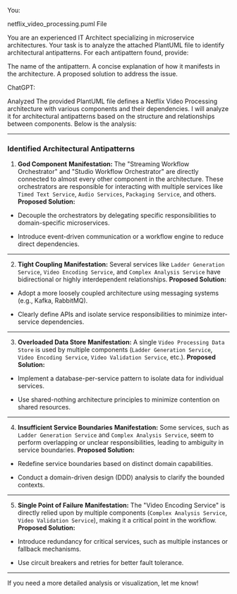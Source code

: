 
You: 

netflix_video_processing.puml
File

You are an experienced IT Architect specializing in microservice architectures. Your task is to analyze the attached PlantUML file to identify architectural antipatterns. For each antipattern found, provide: 

The name of the antipattern.
A concise explanation of how it manifests in the architecture.
A proposed solution to address the issue.

ChatGPT: 

Analyzed
The provided PlantUML file defines a Netflix Video Processing architecture with various components and their dependencies. I will analyze it for architectural antipatterns based on the structure and relationships between components. Below is the analysis:


---


### Identified Architectural Antipatterns 
1. **God Component** **Manifestation:** 
The "Streaming Workflow Orchestrator" and "Studio Workflow Orchestrator" are directly connected to almost every other component in the architecture. These orchestrators are responsible for interacting with multiple services like `Timed Text Service`, `Audio Services`, `Packaging Service`, and others.
**Proposed Solution:** 
- Decouple the orchestrators by delegating specific responsibilities to domain-specific microservices.

- Introduce event-driven communication or a workflow engine to reduce direct dependencies.


---

2. **Tight Coupling** **Manifestation:** 
Several services like `Ladder Generation Service`, `Video Encoding Service`, and `Complex Analysis Service` have bidirectional or highly interdependent relationships.
**Proposed Solution:** 
- Adopt a more loosely coupled architecture using messaging systems (e.g., Kafka, RabbitMQ).

- Clearly define APIs and isolate service responsibilities to minimize inter-service dependencies.


---

3. **Overloaded Data Store** **Manifestation:** 
A single `Video Processing Data Store` is used by multiple components (`Ladder Generation Service`, `Video Encoding Service`, `Video Validation Service`, etc.).
**Proposed Solution:** 
- Implement a database-per-service pattern to isolate data for individual services.

- Use shared-nothing architecture principles to minimize contention on shared resources.


---

4. **Insufficient Service Boundaries** **Manifestation:** 
Some services, such as `Ladder Generation Service` and `Complex Analysis Service`, seem to perform overlapping or unclear responsibilities, leading to ambiguity in service boundaries.
**Proposed Solution:** 
- Redefine service boundaries based on distinct domain capabilities.

- Conduct a domain-driven design (DDD) analysis to clarify the bounded contexts.


---

5. **Single Point of Failure** **Manifestation:** 
The "Video Encoding Service" is directly relied upon by multiple components (`Complex Analysis Service`, `Video Validation Service`), making it a critical point in the workflow.
**Proposed Solution:** 
- Introduce redundancy for critical services, such as multiple instances or fallback mechanisms.

- Use circuit breakers and retries for better fault tolerance.


---

If you need a more detailed analysis or visualization, let me know! ​​

